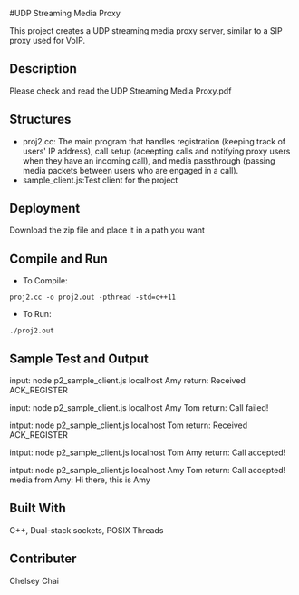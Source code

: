 #UDP Streaming Media Proxy

This project creates a UDP streaming media proxy server, similar to a SIP proxy used for VoIP.
## Description
Please check and read the UDP Streaming Media Proxy.pdf
## Structures
* proj2.cc: The main program that handles registration (keeping track of  users' IP address), call setup (aceepting calls and notifying proxy users when they have an incoming call), and media passthrough (passing media packets between users who are engaged in a call).
* sample_client.js:Test client for the project
## Deployment
Download the zip file and place it in a path you want
## Compile and Run
* To Compile:
```
proj2.cc -o proj2.out -pthread -std=c++11
```
* To Run:
```
./proj2.out
```
## Sample Test and Output

input: node p2_sample_client.js localhost Amy
return: Received ACK_REGISTER 

input: node p2_sample_client.js localhost Amy Tom
return: Call failed!

intput: node p2_sample_client.js localhost Tom
return: Received ACK_REGISTER

intput: node p2_sample_client.js localhost Tom Amy
return: Call accepted!

intput: node p2_sample_client.js localhost Amy Tom
return: Call accepted!
        media from Amy: Hi there, this is Amy
## Built With
C++, Dual-stack sockets, POSIX Threads
## Contributer
Chelsey Chai
